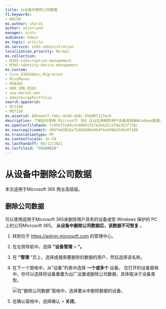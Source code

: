 ```yaml
---
title: 从设备中删除公司数据
f1.keywords:
- NOCSH
ms.author: sharik
author: skjerland
manager: scotv
audience: Admin
ms.topic: article
ms.service: o365-administration
localization_priority: Normal
ms.collection:
- M365-subscription-management
- M365-identity-device-management
ms.custom:
- Core_O365Admin_Migration
- MiniMaven
- MSB365
- OKR_SMB_M365
- seo-marvel-mar
- AdminSurgePortfolio
search.appverid:
- BCS160
- MET150
ms.assetid: 80bdae57-f8bc-4e40-a58c-956007117ecb
description: 了解如何使用 Microsoft 365 企业应用删除用户设备或电脑Windows数据。
ms.openlocfilehash: f249af524dcdc00601357428425c57da3b3f738c
ms.sourcegitcommit: d08fe0282be75483608e96df4e6986d346e97180
ms.translationtype: MT
ms.contentlocale: zh-CN
ms.lasthandoff: 09/12/2021
ms.locfileid: "59169828"
---
```

# <a name="remove-company-data-from-devices"></a>从设备中删除公司数据

本文适用于Microsoft 365 商业高级版。

## <a name="remove-company-data"></a>删除公司数据

可以使用适用于Microsoft 365来删除用户具有的设备或受 Windows 保护的 PC[](app-protection-settings-for-android-and-ios.md)上的公司Microsoft 365。 [](protection-settings-for-windows-10-devices.md) **从设备中删除公司数据后，该数据不可恢复** 。 
  
1. 转到位于 <a href="https://go.microsoft.com/fwlink/p/?linkid=837890" target="_blank">https://admin.microsoft.com</a> 的管理中心。
    
2. 在左侧导航中，选择 **"设备管理** \> **"。**  
  
3. 在 **"管理** "页上，选择或搜索要删除的数据的用户，然后选择该名称。 
    
4. 在下一个窗格中，从"设备"列表中选择 **一个或多个** 设备。 在打开的设备窗格中，你可以选择将设备重置为出厂设置或删除公司数据，具体取决于设备类型。 
    
    ![在"删除公司数据"窗格中，选择要从中删除数据的设备。](../../media/resetorremove.png)
  
5. 在确认窗格中，选择确认 \> **关闭**。
    


